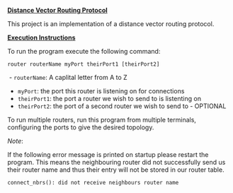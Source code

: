

**<ins>Distance Vector Routing Protocol</ins>**

This project is an implementation of a distance vector routing protocol.

**<ins>Execution Instructions</ins>**

To run the program execute the following command:

`router routerName myPort theirPort1 [theirPort2]`

​	- `routerName`: A caplital letter from A to Z

- `myPort`: the port this router is listening on for connections
- `theirPort1`: the port a router we wish to send to is listenting on
- `theirPort2`: the port of a second router we wish to send to - OPTIONAL

To run multiple routers, run this program from multiple terminals, configuring the ports to give the desired topology.

*Note*:

If the following error message is printed on startup please restart the program. This means the neighbouring router did not successfully send us their router name and thus their entry will not be stored in our router table.

`connect_nbrs(): did not receive neighbours router name`

